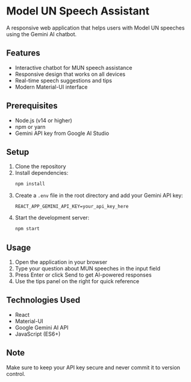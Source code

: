 # Model UN Speech Assistant

A responsive web application that helps users with Model UN speeches using the Gemini AI chatbot.

## Features

- Interactive chatbot for MUN speech assistance
- Responsive design that works on all devices
- Real-time speech suggestions and tips
- Modern Material-UI interface

## Prerequisites

- Node.js (v14 or higher)
- npm or yarn
- Gemini API key from Google AI Studio

## Setup

1. Clone the repository
2. Install dependencies:
   ```bash
   npm install
   ```
3. Create a `.env` file in the root directory and add your Gemini API key:
   ```
   REACT_APP_GEMINI_API_KEY=your_api_key_here
   ```
4. Start the development server:
   ```bash
   npm start
   ```

## Usage

1. Open the application in your browser
2. Type your question about MUN speeches in the input field
3. Press Enter or click Send to get AI-powered responses
4. Use the tips panel on the right for quick reference

## Technologies Used

- React
- Material-UI
- Google Gemini AI API
- JavaScript (ES6+)

## Note

Make sure to keep your API key secure and never commit it to version control. 